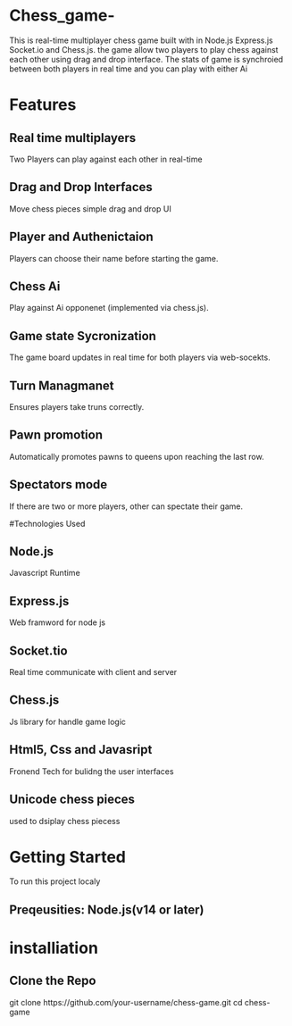 # Chess_game-
This is  real-time multiplayer chess game built with in Node.js Express.js Socket.io and Chess.js. the game allow two players  to play chess against each other using drag and drop interface. The stats of game is synchroied between both players in real time and you can play with either Ai

# Features
<h2>Real time multiplayers</h2>
<p>Two Players can play against each other in real-time</p>

<h2>Drag and Drop Interfaces</h2>
<p>Move chess pieces simple drag and drop UI</p>

<h2>Player and Authenictaion</h2>
<p>Players can choose their name before starting the game.</p>

<h2>Chess Ai</h2>
<p>Play against Ai opponenet (implemented via chess.js).</p>

<h2>Game state Sycronization</h2>
<p>The game board updates in real time for both players via web-socekts.</p>
  
  <h2>Turn Managmanet</h2>
  <p>Ensures players take truns correctly.</p>
  
  <h2>Pawn promotion</h2>
  <p>Automatically promotes pawns to queens upon reaching the last row.</p>
 
  <h2>Spectators mode</h2>
  <p>If there are two or more players, other can spectate their game.</p>



  #Technologies Used
  <h2>Node.js </h2>
   <p> Javascript Runtime</p>
  
  <h2>Express.js </h2>
   <p>Web framword for node js</p>
  
  <h2>Socket.tio </h2>
   <p>Real time communicate with client and server</p>
  
  <h2>Chess.js </h2>
   <p>Js library for handle game logic</p>

   <h2>Html5, Css and Javasript</h2>
   <p>Fronend Tech for bulidng the user interfaces</p>

   <h2>Unicode chess pieces</h2>
   <p>used to dsiplay chess piecess</p>


   # Getting Started
   To run this project localy
   <h2>Preqeusities: Node.js(v14 or later)</h2>

   # installiation
   <h2>Clone the Repo</h2>
   git clone https://github.com/your-username/chess-game.git
cd chess-game


   
